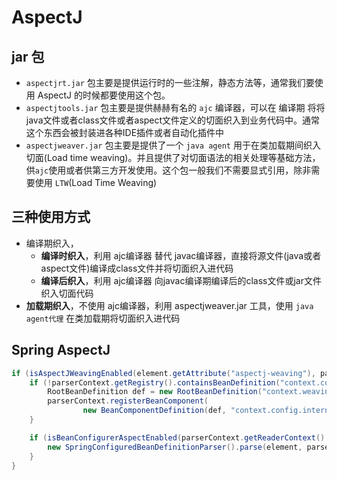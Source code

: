 # AspectJ

## jar 包

- `aspectjrt.jar` 包主要是提供运行时的一些注解，静态方法等，通常我们要使用 AspectJ 的时候都要使用这个包。
- `aspectjtools.jar` 包主要是提供赫赫有名的 `ajc` 编译器，可以在 编译期 将将java文件或者class文件或者aspect文件定义的切面织入到业务代码中。通常这个东西会被封装进各种IDE插件或者自动化插件中
- `aspectjweaver.jar` 包主要是提供了一个 `java agent` 用于在类加载期间织入切面(Load time weaving)。并且提供了对切面语法的相关处理等基础方法，供`ajc`使用或者供第三方开发使用。这个包一般我们不需要显式引用，除非需要使用 `LTW`(Load Time Weaving)

## 三种使用方式
- 编译期织入，
  - **编译时织入**，利用 ajc编译器 替代 javac编译器，直接将源文件(java或者aspect文件)编译成class文件并将切面织入进代码
  - **编译后织入**，利用 ajc编译器 向javac编译期编译后的class文件或jar文件织入切面代码
- **加载期织入**，不使用 ajc编译器，利用 aspectjweaver.jar 工具，使用 `java agent代理` 在类加载期将切面织入进代码







## Spring AspectJ





























































```java
if (isAspectJWeavingEnabled(element.getAttribute("aspectj-weaving"), parserContext)) {
    if (!parserContext.getRegistry().containsBeanDefinition("context.config.internalAspectJWeavingEnabler")) {
        RootBeanDefinition def = new RootBeanDefinition("context.weaving.AspectJWeavingEnabler");
        parserContext.registerBeanComponent(
                new BeanComponentDefinition(def, "context.config.internalAspectJWeavingEnabler"));
    }

    if (isBeanConfigurerAspectEnabled(parserContext.getReaderContext().getBeanClassLoader())) {
        new SpringConfiguredBeanDefinitionParser().parse(element, parserContext);
    }
}
```







